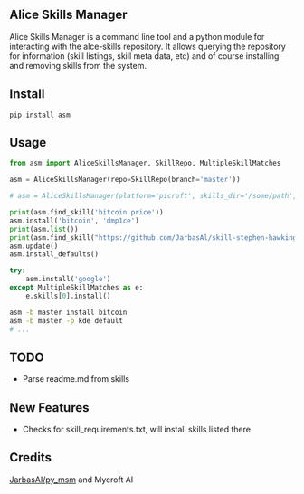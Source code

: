 ## Alice Skills Manager

Alice Skills Manager is a command line tool and a python module for interacting with the alce-skills repository. It allows querying the repository for information (skill listings, skill meta data, etc) and of course installing and removing skills from the system.

## Install

    pip install asm

## Usage

```python
from asm import AliceSkillsManager, SkillRepo, MultipleSkillMatches

asm = AliceSkillsManager(repo=SkillRepo(branch='master'))

# asm = AliceSkillsManager(platform='picroft', skills_dir='/some/path', repo=SkillRepo(branch='master', url='https://github.com/me/my-repo.git'))

print(asm.find_skill('bitcoin price'))
asm.install('bitcoin', 'dmp1ce')
print(asm.list())
print(asm.find_skill("https://github.com/JarbasAl/skill-stephen-hawking"))
asm.update()
asm.install_defaults()

try:
    asm.install('google')
except MultipleSkillMatches as e:
    e.skills[0].install()
```

```bash
asm -b master install bitcoin
asm -b master -p kde default
# ...
```

## TODO

- Parse readme.md from skills

## New Features

- Checks for skill_requirements.txt, will install skills listed there

## Credits

[JarbasAI/py_msm](https://github.com/JarbasAl/ZZZ-py_msm) and Mycroft AI
